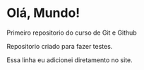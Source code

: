 # Olá, Mundo!
 Primeiro repositorio do curso de Git e Github 

Repositorio criado para fazer testes.

Essa linha eu adicionei diretamento no site.

